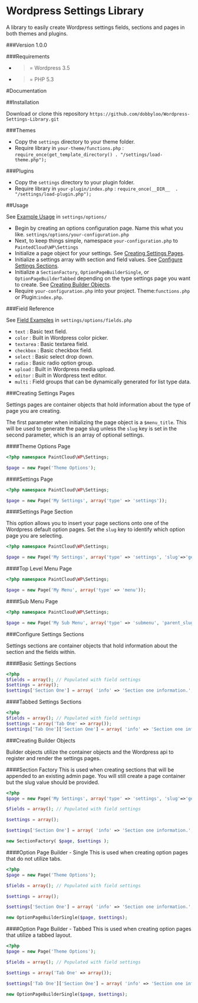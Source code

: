 Wordpress Settings Library
==========================

A library to easily create Wordpress settings fields, sections and pages in both themes and plugins.

###Version 1.0.0

###Requirements

- >= Wordpress 3.5
- >= PHP 5.3

#Documentation

##Installation

Download or clone this repository `https://github.com/dobbyloo/Wordpress-Settings-Library.git`

###Themes
- Copy the `settings` directory to your theme folder.
- Require library in `your-theme/functions.php` : `require_once(get_template_directory() . "/settings/load-theme.php");`

###Plugins
- Copy the `settings` directory to your plugin folder.
- Require library in `your-plugin/index.php` : `require_once(__DIR__  . "/settings/load-plugin.php");`

##Usage

See [Example Usage](settings/options/) in `settings/options/`

- Begin by creating an options configuration page. Name this what you like. `settings/options/your-configuration.php`
- Next, to keep things simple, namespace `your-configuration.php` to `PaintedCloud\WP\Settings`
- Initialize a page object for your settings. See [Creating Settings Pages](#creating-settings-pages).
- Initialize a settings array with section and field values. See [Configure Settings Sections](#configure-settings-sections).
- Initialize a `SectionFactory`, `OptionPageBuilderSingle`, or `OptionPageBuilderTabbed` depending on the type settings page you want to create. See [Creating Builder Objects](#creating-builder-objects).
- Require `your-configuration.php` into your project. Theme:`functions.php` or Plugin:`index.php`.

###Field Reference

See [Field Examples](settings/options/fields.php) in `settings/options/fields.php`

- `text` : Basic text field.
- `color` : Built in Wordpress color picker.
- `textarea` : Basic textarea field.
- `checkbox` : Basic checkbox field.
- `select` : Basic select drop down.
- `radio` : Basic radio option group.
- `upload` : Built in Wordpress media upload.
- `editor` : Built in Wordpress text editor.
- `multi` : Field groups that can be dynamically generated for list type data.

###Creating Settings Pages

Settings pages are container objects that hold information about the type of page you are creating.

The first parameter when initializing the page object is a `$menu_title`. This will be used to generate the page slug unless the `slug` key is set in the second parameter, which is an array of optional settings.

####Theme Options Page

```php
<?php namespace PaintCloud\WP\Settings;

$page = new Page('Theme Options');
```
####Settings Page

```php
<?php namespace PaintCloud\WP\Settings;

$page = new Page('My Settings', array('type' => 'settings'));
```

####Settings Page Section

This option allows you to insert your page sections onto one of the Wordpress default option pages.
Set the `slug` key to identify which option page you are selecting.

```php
<?php namespace PaintCloud\WP\Settings;

$page = new Page('My Settings', array('type' => 'settings', 'slug'=>'general'));
```

####Top Level Menu Page

```php
<?php namespace PaintCloud\WP\Settings;

$page = new Page('My Menu', array('type' => 'menu'));
```

####Sub Menu Page

```php
<?php namespace PaintCloud\WP\Settings;

$page = new Page('My Sub Menu', array('type' => 'submenu', 'parent_slug' => 'my-menu'));
```

###Configure Settings Sections

Settings sections are container objects that hold information about the section and the fields within.

####Basic Settings Sections
```php
<?php
$fields = array(); // Populated with field settings
$settings = array();
$settings['Section One'] = array( 'info' => 'Section one information.', 'fields' => $fields );
```

####Tabbed Settings Sections
```php
<?php
$fields = array(); // Populated with field settings
$settings = array('Tab One' => array());
$settings['Tab One']['Section One'] = array( 'info' => 'Section one information.', 'fields' => $fields );
```

###Creating Builder Objects

Builder objects utilize the container objects and the Wordpress api to register and render the settings pages.

####Section Factory
This is used when creating sections that will be appended to an existing admin page. You will still create a page container but the slug value should be provided.
```php
<?php
$page = new Page('My Settings', array('type' => 'settings', 'slug'=>'general'));

$fields = array(); // Populated with field settings

$settings = array();

$settings['Section One'] = array( 'info' => 'Section one information.', 'fields' => $fields );

new SectionFactory( $page, $settings );
```
####Option Page Builder - Single
This is used when creating option pages that do not utilize tabs.
```php
<?php
$page = new Page('Theme Options');

$fields = array(); // Populated with field settings

$settings = array();

$settings['Section One'] = array( 'info' => 'Section one information.', 'fields' => $fields );

new OptionPageBuilderSingle($page, $settings);
```

####Option Page Builder - Tabbed
This is used when creating option pages that utilize a tabbed layout.
```php
<?php
$page = new Page('Theme Options');

$fields = array(); // Populated with field settings

$settings = array('Tab One' => array());

$settings['Tab One']['Section One'] = array( 'info' => 'Section one information.', 'fields' => $fields );

new OptionPageBuilderSingle($page, $settings);
```